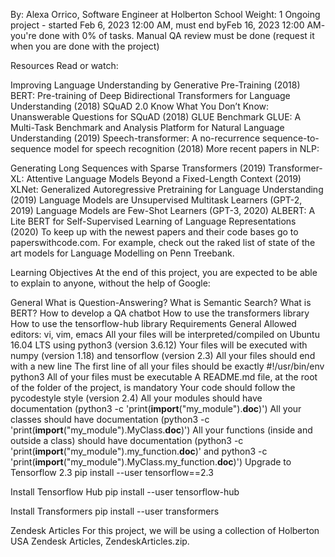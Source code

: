  By: Alexa Orrico, Software Engineer at Holberton School
 Weight: 1
 Ongoing project - started Feb 6, 2023 12:00 AM, must end byFeb 16, 2023 12:00 AM- you're done with 0% of tasks.
 Manual QA review must be done (request it when you are done with the project)


Resources
Read or watch:

Improving Language Understanding by Generative Pre-Training (2018)
BERT: Pre-training of Deep Bidirectional Transformers for Language Understanding (2018)
SQuAD 2.0
Know What You Don’t Know: Unanswerable Questions for SQuAD (2018)
GLUE Benchmark
GLUE: A Multi-Task Benchmark and Analysis Platform for Natural Language Understanding (2019)
Speech-transformer: A no-recurrence sequence-to-sequence model for speech recognition (2018)
More recent papers in NLP:

Generating Long Sequences with Sparse Transformers (2019)
Transformer-XL: Attentive Language Models Beyond a Fixed-Length Context (2019)
XLNet: Generalized Autoregressive Pretraining for Language Understanding (2019)
Language Models are Unsupervised Multitask Learners (GPT-2, 2019)
Language Models are Few-Shot Learners (GPT-3, 2020)
ALBERT: A Lite BERT for Self-Supervised Learning of Language Representations (2020)
To keep up with the newest papers and their code bases go to paperswithcode.com. For example, check out the raked list of state of the art models for Language Modelling on Penn Treebank.

Learning Objectives
At the end of this project, you are expected to be able to explain to anyone, without the help of Google:

General
What is Question-Answering?
What is Semantic Search?
What is BERT?
How to develop a QA chatbot
How to use the transformers library
How to use the tensorflow-hub library
Requirements
General
Allowed editors: vi, vim, emacs
All your files will be interpreted/compiled on Ubuntu 16.04 LTS using python3 (version 3.6.12)
Your files will be executed with numpy (version 1.18) and tensorflow (version 2.3)
All your files should end with a new line
The first line of all your files should be exactly #!/usr/bin/env python3
All of your files must be executable
A README.md file, at the root of the folder of the project, is mandatory
Your code should follow the pycodestyle style (version 2.4)
All your modules should have documentation (python3 -c 'print(__import__("my_module").__doc__)')
All your classes should have documentation (python3 -c 'print(__import__("my_module").MyClass.__doc__)')
All your functions (inside and outside a class) should have documentation (python3 -c 'print(__import__("my_module").my_function.__doc__)' and python3 -c 'print(__import__("my_module").MyClass.my_function.__doc__)')
Upgrade to Tensorflow 2.3
pip install --user tensorflow==2.3

Install Tensorflow Hub
pip install --user tensorflow-hub

Install Transformers
pip install --user transformers

Zendesk Articles
For this project, we will be using a collection of Holberton USA Zendesk Articles, ZendeskArticles.zip.